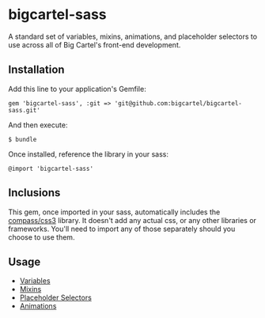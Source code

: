 # bigcartel-sass

A standard set of variables, mixins, animations, and placeholder selectors to use across all of Big Cartel's front-end development.

## Installation

Add this line to your application's Gemfile:

    gem 'bigcartel-sass', :git => 'git@github.com:bigcartel/bigcartel-sass.git'

And then execute:

    $ bundle
    
Once installed, reference the library in your sass:

    @import 'bigcartel-sass'
    
## Inclusions

This gem, once imported in your sass, automatically includes the [compass/css3](http://compass-style.org/reference/compass/css3/) library.  It doesn't add any actual css, or any other libraries or frameworks. You'll need to import any of those separately should you choose to use them.

## Usage

* [Variables](https://github.com/bigcartel/bigcartel-sass/blob/master/lib/assets/stylesheets/_variables.css.sass)
* [Mixins](https://github.com/bigcartel/bigcartel-sass/blob/master/lib/assets/stylesheets/_mixins.css.sass)
* [Placeholder Selectors](https://github.com/bigcartel/bigcartel-sass/blob/master/lib/assets/stylesheets/_placeholders.css.sass)
* [Animations](https://github.com/bigcartel/bigcartel-sass/blob/master/lib/assets/stylesheets/_animations.css.sass)


